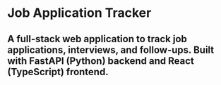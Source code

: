 # Job Application Tracker
## A full-stack web application to track job applications, interviews, and follow-ups. Built with FastAPI (Python) backend and React (TypeScript) frontend.